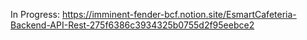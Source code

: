 

In Progress: https://imminent-fender-bcf.notion.site/EsmartCafeteria-Backend-API-Rest-275f6386c3934325b0755d2f95eebce2
